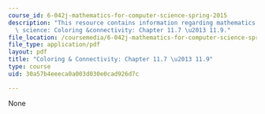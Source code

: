 ```yaml
---
course_id: 6-042j-mathematics-for-computer-science-spring-2015
description: "This resource contains information regarding mathematics for computer\
  \ science: Coloring &connectivity: Chapter 11.7 \u2013 11.9."
file_location: /coursemedia/6-042j-mathematics-for-computer-science-spring-2015/30a57b4eeeca0a003d030e0cad926d7c_MIT6_042JS15_Session20.pdf
file_type: application/pdf
layout: pdf
title: "Coloring & Connectivity: Chapter 11.7 \u2013 11.9"
type: course
uid: 30a57b4eeeca0a003d030e0cad926d7c

---
```

None